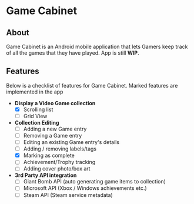 # Game Cabinet

## About ##

Game Cabinet is an Android mobile application that lets Gamers keep track of all the games that they have played. App is still **WIP**.

## Features ##
Below is a checklist of features for Game Cabinet. Marked features are implemented in the app

- **Display a Video Game collection**
    - [X] Scrolling list
    - [ ] Grid View
- **Collection Editing**
    - [ ] Adding a new Game entry
    - [ ] Removing a Game entry
    - [ ] Editing an existing Game entry's details
    - [ ] Adding / removing labels/tags
    - [X] Marking as complete
    - [ ] Achievement/Trophy tracking
    - [ ] Adding cover photo/box art
- **3rd Party API integration**
    - [ ] Giant Bomb API (auto generating game items to collection)
    - [ ] Microsoft API (Xbox / Windows achievements etc.)
    - [ ] Steam API (Steam service metadata)